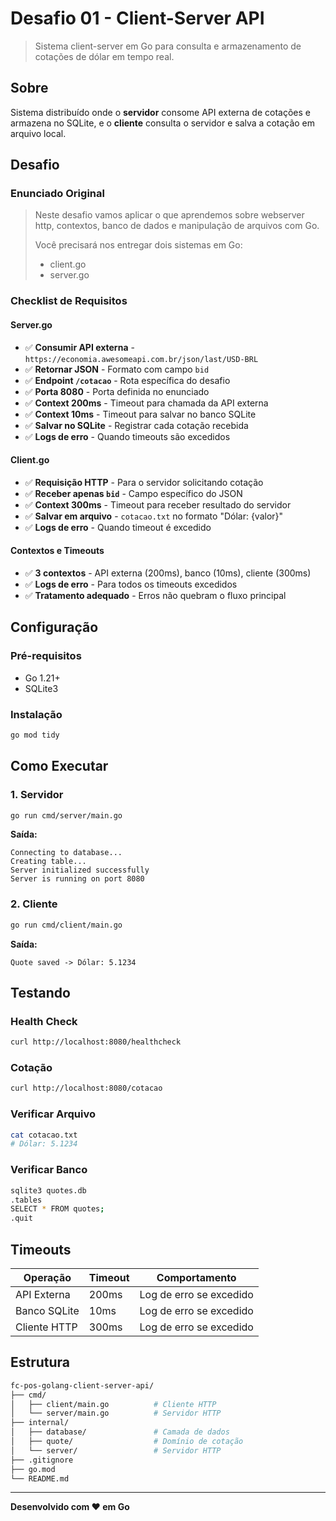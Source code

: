 # Desafio 01 - Client-Server API

> Sistema client-server em Go para consulta e armazenamento de cotações de dólar em tempo real.

## Sobre

Sistema distribuído onde o **servidor** consome API externa de cotações e armazena no SQLite, e o **cliente** consulta o servidor e salva a cotação em arquivo local.

## Desafio

### Enunciado Original

> Neste desafio vamos aplicar o que aprendemos sobre webserver http, contextos, banco de dados e manipulação de arquivos com Go.
>
> Você precisará nos entregar dois sistemas em Go:
>
> - client.go
> - server.go

### Checklist de Requisitos

#### **Server.go**

- ✅ **Consumir API externa** - `https://economia.awesomeapi.com.br/json/last/USD-BRL`
- ✅ **Retornar JSON** - Formato com campo `bid`
- ✅ **Endpoint `/cotacao`** - Rota específica do desafio
- ✅ **Porta 8080** - Porta definida no enunciado
- ✅ **Context 200ms** - Timeout para chamada da API externa
- ✅ **Context 10ms** - Timeout para salvar no banco SQLite
- ✅ **Salvar no SQLite** - Registrar cada cotação recebida
- ✅ **Logs de erro** - Quando timeouts são excedidos

#### **Client.go**

- ✅ **Requisição HTTP** - Para o servidor solicitando cotação
- ✅ **Receber apenas `bid`** - Campo específico do JSON
- ✅ **Context 300ms** - Timeout para receber resultado do servidor
- ✅ **Salvar em arquivo** - `cotacao.txt` no formato "Dólar: {valor}"
- ✅ **Logs de erro** - Quando timeout é excedido

#### **Contextos e Timeouts**

- ✅ **3 contextos** - API externa (200ms), banco (10ms), cliente (300ms)
- ✅ **Logs de erro** - Para todos os timeouts excedidos
- ✅ **Tratamento adequado** - Erros não quebram o fluxo principal

## Configuração

### Pré-requisitos

- Go 1.21+
- SQLite3

### Instalação

```bash
go mod tidy
```

## Como Executar

### 1. Servidor

```bash
go run cmd/server/main.go
```

**Saída:**

```
Connecting to database...
Creating table...
Server initialized successfully
Server is running on port 8080
```

### 2. Cliente

```bash
go run cmd/client/main.go
```

**Saída:**

```
Quote saved -> Dólar: 5.1234
```

## Testando

### Health Check

```bash
curl http://localhost:8080/healthcheck
```

### Cotação

```bash
curl http://localhost:8080/cotacao
```

### Verificar Arquivo

```bash
cat cotacao.txt
# Dólar: 5.1234
```

### Verificar Banco

```bash
sqlite3 quotes.db
.tables
SELECT * FROM quotes;
.quit
```

## Timeouts

| Operação | Timeout | Comportamento |
|----------|---------|---------------|
| API Externa | 200ms | Log de erro se excedido |
| Banco SQLite | 10ms | Log de erro se excedido |
| Cliente HTTP | 300ms | Log de erro se excedido |

## Estrutura

```bash
fc-pos-golang-client-server-api/
├── cmd/
│   ├── client/main.go          # Cliente HTTP
│   └── server/main.go          # Servidor HTTP
├── internal/
│   ├── database/               # Camada de dados
│   ├── quote/                  # Domínio de cotação
│   └── server/                 # Servidor HTTP
├── .gitignore
├── go.mod
└── README.md
```

---

**Desenvolvido com ❤️ em Go**
